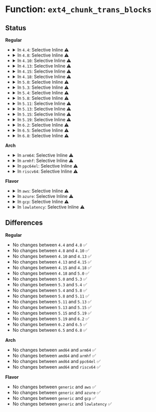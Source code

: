 # Function: <code>ext4_chunk_trans_blocks</code>

## Status
<b>Regular</b>
<ul>
<li>
<details>
<summary>In <code>4.4</code>: Selective Inline ⚠️</summary>

```c
int ext4_chunk_trans_blocks(struct inode *inode, int nrblocks);
```

**Collision:** Unique Global

**Inline:** Selective

**Transformation:** False

**Instances:**

```
In fs/ext4/inode.c (ffffffff8129907c)
Location: fs/ext4/inode.c:5006
Inline: True
Inline callers:
  - fs/ext4/inode.c:_ext4_get_block
Direct callers:
  - fs/ext4/file.c:ext4_dax_pmd_fault
  - fs/ext4/extents.c:ext4_ext_calc_credits_for_single_extent
  - fs/ext4/extents.c:ext4_convert_unwritten_extents
```
**Symbols:**

```
ffffffff8129b000-ffffffff8129b015: ext4_chunk_trans_blocks (STB_GLOBAL)
```
</details>
</li>
<li>
<details>
<summary>In <code>4.8</code>: Selective Inline ⚠️</summary>

```c
int ext4_chunk_trans_blocks(struct inode *inode, int nrblocks);
```

**Collision:** Unique Global

**Inline:** Selective

**Transformation:** False

**Instances:**

```
In fs/ext4/inode.c (ffffffff812c6996)
Location: fs/ext4/inode.c:5347
Inline: True
Inline callers:
  - fs/ext4/inode.c:ext4_get_block_trans
Direct callers:
  - fs/ext4/file.c:ext4_dax_pmd_fault
  - fs/ext4/extents.c:ext4_convert_unwritten_extents
  - fs/ext4/extents.c:ext4_ext_calc_credits_for_single_extent
```
**Symbols:**

```
ffffffff812c9110-ffffffff812c9125: ext4_chunk_trans_blocks (STB_GLOBAL)
```
</details>
</li>
<li>
<details>
<summary>In <code>4.10</code>: Selective Inline ⚠️</summary>

```c
int ext4_chunk_trans_blocks(struct inode *inode, int nrblocks);
```

**Collision:** Unique Global

**Inline:** Selective

**Transformation:** False

**Instances:**

```
In fs/ext4/inode.c (ffffffff812dc523)
Location: fs/ext4/inode.c:5491
Inline: True
Inline callers:
  - fs/ext4/inode.c:ext4_iomap_begin
  - fs/ext4/inode.c:ext4_get_block_trans
Direct callers:
  - fs/ext4/extents.c:ext4_convert_unwritten_extents
  - fs/ext4/extents.c:ext4_ext_calc_credits_for_single_extent
```
**Symbols:**

```
ffffffff812ded50-ffffffff812ded65: ext4_chunk_trans_blocks (STB_GLOBAL)
```
</details>
</li>
<li>
<details>
<summary>In <code>4.13</code>: Selective Inline ⚠️</summary>

```c
int ext4_chunk_trans_blocks(struct inode *inode, int nrblocks);
```

**Collision:** Unique Global

**Inline:** Selective

**Transformation:** False

**Instances:**

```
In fs/ext4/inode.c (ffffffff81300c83)
Location: fs/ext4/inode.c:5651
Inline: True
Inline callers:
  - fs/ext4/inode.c:ext4_iomap_begin
  - fs/ext4/inode.c:ext4_get_block_trans
Direct callers:
  - fs/ext4/extents.c:ext4_convert_unwritten_extents
  - fs/ext4/extents.c:ext4_alloc_file_blocks
  - fs/ext4/extents.c:ext4_alloc_file_blocks
  - fs/ext4/extents.c:ext4_ext_calc_credits_for_single_extent
```
**Symbols:**

```
ffffffff81302d90-ffffffff81302da5: ext4_chunk_trans_blocks (STB_GLOBAL)
```
</details>
</li>
<li>
<details>
<summary>In <code>4.15</code>: Selective Inline ⚠️</summary>

```c
int ext4_chunk_trans_blocks(struct inode *inode, int nrblocks);
```

**Collision:** Unique Global

**Inline:** Selective

**Transformation:** False

**Instances:**

```
In fs/ext4/inode.c (ffffffff813255f9)
Location: fs/ext4/inode.c:5704
Inline: True
Inline callers:
  - fs/ext4/inode.c:ext4_iomap_begin
  - fs/ext4/inode.c:ext4_get_block_trans
Direct callers:
  - fs/ext4/extents.c:ext4_convert_unwritten_extents
  - fs/ext4/extents.c:ext4_alloc_file_blocks
  - fs/ext4/extents.c:ext4_alloc_file_blocks
  - fs/ext4/extents.c:ext4_ext_calc_credits_for_single_extent
```
**Symbols:**

```
ffffffff81327780-ffffffff81327795: ext4_chunk_trans_blocks (STB_GLOBAL)
```
</details>
</li>
<li>
<details>
<summary>In <code>4.18</code>: Selective Inline ⚠️</summary>

```c
int ext4_chunk_trans_blocks(struct inode *inode, int nrblocks);
```

**Collision:** Unique Global

**Inline:** Selective

**Transformation:** False

**Instances:**

```
In fs/ext4/inode.c (ffffffff813537c4)
Location: fs/ext4/inode.c:5800
Inline: True
Inline callers:
  - fs/ext4/inode.c:ext4_iomap_begin
  - fs/ext4/inode.c:ext4_get_block_trans
Direct callers:
  - fs/ext4/extents.c:ext4_convert_unwritten_extents
  - fs/ext4/extents.c:ext4_alloc_file_blocks
  - fs/ext4/extents.c:ext4_alloc_file_blocks
  - fs/ext4/extents.c:ext4_ext_calc_credits_for_single_extent
```
**Symbols:**

```
ffffffff81355430-ffffffff81355445: ext4_chunk_trans_blocks (STB_GLOBAL)
```
</details>
</li>
<li>
<details>
<summary>In <code>5.0</code>: Selective Inline ⚠️</summary>

```c
int ext4_chunk_trans_blocks(struct inode *inode, int nrblocks);
```

**Collision:** Unique Global

**Inline:** Selective

**Transformation:** False

**Instances:**

```
In fs/ext4/inode.c (ffffffff8136b8f5)
Location: fs/ext4/inode.c:5852
Inline: True
Inline callers:
  - fs/ext4/inode.c:ext4_iomap_begin
  - fs/ext4/inode.c:ext4_writepages
  - fs/ext4/inode.c:ext4_get_block_trans
Direct callers:
  - fs/ext4/extents.c:ext4_convert_unwritten_extents
  - fs/ext4/extents.c:ext4_alloc_file_blocks
  - fs/ext4/extents.c:ext4_alloc_file_blocks
  - fs/ext4/extents.c:ext4_ext_calc_credits_for_single_extent
```
**Symbols:**

```
ffffffff8136d760-ffffffff8136d775: ext4_chunk_trans_blocks (STB_GLOBAL)
```
</details>
</li>
<li>
<details>
<summary>In <code>5.3</code>: Selective Inline ⚠️</summary>

```c
int ext4_chunk_trans_blocks(struct inode *inode, int nrblocks);
```

**Collision:** Unique Global

**Inline:** Selective

**Transformation:** False

**Instances:**

```
In fs/ext4/inode.c (ffffffff81394e92)
Location: fs/ext4/inode.c:5874
Inline: True
Inline callers:
  - fs/ext4/inode.c:ext4_iomap_begin
  - fs/ext4/inode.c:ext4_writepages
  - fs/ext4/inode.c:ext4_get_block_trans
Direct callers:
  - fs/ext4/extents.c:ext4_convert_unwritten_extents
  - fs/ext4/extents.c:ext4_alloc_file_blocks
  - fs/ext4/extents.c:ext4_alloc_file_blocks
  - fs/ext4/extents.c:ext4_alloc_file_blocks
  - fs/ext4/extents.c:ext4_ext_calc_credits_for_single_extent
```
**Symbols:**

```
ffffffff81396d60-ffffffff81396d75: ext4_chunk_trans_blocks (STB_GLOBAL)
```
</details>
</li>
<li>
<details>
<summary>In <code>5.4</code>: Selective Inline ⚠️</summary>

```c
int ext4_chunk_trans_blocks(struct inode *inode, int nrblocks);
```

**Collision:** Unique Global

**Inline:** Selective

**Transformation:** False

**Instances:**

```
In fs/ext4/inode.c (ffffffff813ad81e)
Location: fs/ext4/inode.c:5888
Inline: True
Inline callers:
  - fs/ext4/inode.c:ext4_iomap_begin
  - fs/ext4/inode.c:ext4_writepages
  - fs/ext4/inode.c:ext4_get_block_trans
Direct callers:
  - fs/ext4/extents.c:ext4_convert_unwritten_extents
  - fs/ext4/extents.c:ext4_alloc_file_blocks
  - fs/ext4/extents.c:ext4_alloc_file_blocks
  - fs/ext4/extents.c:ext4_alloc_file_blocks
  - fs/ext4/extents.c:ext4_ext_calc_credits_for_single_extent
```
**Symbols:**

```
ffffffff813af790-ffffffff813af7a5: ext4_chunk_trans_blocks (STB_GLOBAL)
```
</details>
</li>
<li>
<details>
<summary>In <code>5.8</code>: Selective Inline ⚠️</summary>

```c
int ext4_chunk_trans_blocks(struct inode *inode, int nrblocks);
```

**Collision:** Unique Global

**Inline:** Selective

**Transformation:** False

**Instances:**

```
In fs/ext4/inode.c (ffffffff813f98b7)
Location: fs/ext4/inode.c:5609
Inline: True
Inline callers:
  - fs/ext4/inode.c:ext4_iomap_alloc
  - fs/ext4/inode.c:ext4_writepages
Direct callers:
  - fs/ext4/extents.c:ext4_convert_unwritten_extents
  - fs/ext4/extents.c:ext4_ext_calc_credits_for_single_extent
```
**Symbols:**

```
ffffffff813fb7d0-ffffffff813fb7e5: ext4_chunk_trans_blocks (STB_GLOBAL)
```
</details>
</li>
<li>
<details>
<summary>In <code>5.11</code>: Selective Inline ⚠️</summary>

```c
int ext4_chunk_trans_blocks(struct inode *inode, int nrblocks);
```

**Collision:** Unique Global

**Inline:** Selective

**Transformation:** False

**Instances:**

```
In fs/ext4/inode.c (ffffffff8140bea7)
Location: fs/ext4/inode.c:5700
Inline: True
Inline callers:
  - fs/ext4/inode.c:ext4_iomap_alloc
  - fs/ext4/inode.c:ext4_writepages
Direct callers:
  - fs/ext4/extents.c:ext4_convert_unwritten_extents
  - fs/ext4/extents.c:ext4_ext_calc_credits_for_single_extent
```
**Symbols:**

```
ffffffff8140df30-ffffffff8140df45: ext4_chunk_trans_blocks (STB_GLOBAL)
```
</details>
</li>
<li>
<details>
<summary>In <code>5.13</code>: Selective Inline ⚠️</summary>

```c
int ext4_chunk_trans_blocks(struct inode *inode, int nrblocks);
```

**Collision:** Unique Global

**Inline:** Selective

**Transformation:** False

**Instances:**

```
In fs/ext4/inode.c (ffffffff8141212b)
Location: fs/ext4/inode.c:5697
Inline: True
Inline callers:
  - fs/ext4/inode.c:ext4_iomap_begin
  - fs/ext4/inode.c:ext4_writepages
Direct callers:
  - fs/ext4/extents.c:ext4_convert_unwritten_extents
  - fs/ext4/extents.c:ext4_ext_calc_credits_for_single_extent
```
**Symbols:**

```
ffffffff814140f0-ffffffff81414105: ext4_chunk_trans_blocks (STB_GLOBAL)
```
</details>
</li>
<li>
<details>
<summary>In <code>5.15</code>: Selective Inline ⚠️</summary>

```c
int ext4_chunk_trans_blocks(struct inode *inode, int nrblocks);
```

**Collision:** Unique Global

**Inline:** Selective

**Transformation:** False

**Instances:**

```
In fs/ext4/inode.c (ffffffff81464e99)
Location: fs/ext4/inode.c:5636
Inline: True
Inline callers:
  - fs/ext4/inode.c:ext4_iomap_begin
  - fs/ext4/inode.c:ext4_writepages
Direct callers:
  - fs/ext4/extents.c:ext4_convert_unwritten_extents
  - fs/ext4/extents.c:ext4_ext_calc_credits_for_single_extent
```
**Symbols:**

```
ffffffff81467450-ffffffff81467465: ext4_chunk_trans_blocks (STB_GLOBAL)
```
</details>
</li>
<li>
<details>
<summary>In <code>5.19</code>: Selective Inline ⚠️</summary>

```c
int ext4_chunk_trans_blocks(struct inode *inode, int nrblocks);
```

**Collision:** Unique Global

**Inline:** Selective

**Transformation:** False

**Instances:**

```
In fs/ext4/inode.c (ffffffff814e4753)
Location: fs/ext4/inode.c:5714
Inline: True
Inline callers:
  - fs/ext4/inode.c:ext4_iomap_begin
  - fs/ext4/inode.c:ext4_writepages
Direct callers:
  - fs/ext4/extents.c:ext4_convert_unwritten_extents
  - fs/ext4/extents.c:ext4_ext_calc_credits_for_single_extent
```
**Symbols:**

```
ffffffff814e7050-ffffffff814e706f: ext4_chunk_trans_blocks (STB_GLOBAL)
```
</details>
</li>
<li>
<details>
<summary>In <code>6.2</code>: Selective Inline ⚠️</summary>

```c
int ext4_chunk_trans_blocks(struct inode *inode, int nrblocks);
```

**Collision:** Unique Global

**Inline:** Selective

**Transformation:** False

**Instances:**

```
In fs/ext4/inode.c (ffffffff8157dcb3)
Location: fs/ext4/inode.c:5853
Inline: True
Inline callers:
  - fs/ext4/inode.c:ext4_iomap_begin
  - fs/ext4/inode.c:ext4_do_writepages
Direct callers:
  - fs/ext4/extents.c:ext4_convert_unwritten_extents
  - fs/ext4/extents.c:ext4_ext_calc_credits_for_single_extent
```
**Symbols:**

```
ffffffff81580a10-ffffffff81580a2f: ext4_chunk_trans_blocks (STB_GLOBAL)
```
</details>
</li>
<li>
<details>
<summary>In <code>6.5</code>: Selective Inline ⚠️</summary>

```c
int ext4_chunk_trans_blocks(struct inode *inode, int nrblocks);
```

**Collision:** Unique Global

**Inline:** Selective

**Transformation:** False

**Instances:**

```
In fs/ext4/inode.c (ffffffff815b4fa2)
Location: fs/ext4/inode.c:5665
Inline: True
Inline callers:
  - fs/ext4/inode.c:ext4_iomap_begin
  - fs/ext4/inode.c:ext4_do_writepages
Direct callers:
  - fs/ext4/extents.c:ext4_convert_unwritten_extents
  - fs/ext4/extents.c:ext4_ext_calc_credits_for_single_extent
```
**Symbols:**

```
ffffffff815b7fc0-ffffffff815b7fdf: ext4_chunk_trans_blocks (STB_GLOBAL)
```
</details>
</li>
<li>
<details>
<summary>In <code>6.8</code>: Selective Inline ⚠️</summary>

```c
int ext4_chunk_trans_blocks(struct inode *inode, int nrblocks);
```

**Collision:** Unique Global

**Inline:** Selective

**Transformation:** False

**Instances:**

```
In fs/ext4/inode.c (ffffffff815edd42)
Location: fs/ext4/inode.c:5685
Inline: True
Inline callers:
  - fs/ext4/inode.c:ext4_iomap_begin
  - fs/ext4/inode.c:ext4_do_writepages
Direct callers:
  - fs/ext4/extents.c:ext4_convert_unwritten_extents
  - fs/ext4/extents.c:ext4_ext_calc_credits_for_single_extent
```
**Symbols:**

```
ffffffff815f0d60-ffffffff815f0d7f: ext4_chunk_trans_blocks (STB_GLOBAL)
```
</details>
</li>
</ul>
<b>Arch</b>
<ul>
<li>
<details>
<summary>In <code>arm64</code>: Selective Inline ⚠️</summary>

```c
int ext4_chunk_trans_blocks(struct inode *inode, int nrblocks);
```

**Collision:** Unique Global

**Inline:** Selective

**Transformation:** False

**Instances:**

```
In fs/ext4/inode.c (ffff8000104820c4)
Location: fs/ext4/inode.c:5888
Inline: True
Inline callers:
  - fs/ext4/inode.c:ext4_iomap_begin
  - fs/ext4/inode.c:ext4_writepages
  - fs/ext4/inode.c:ext4_get_block_trans
Direct callers:
  - fs/ext4/extents.c:ext4_convert_unwritten_extents
  - fs/ext4/extents.c:ext4_alloc_file_blocks
  - fs/ext4/extents.c:ext4_alloc_file_blocks
  - fs/ext4/extents.c:ext4_alloc_file_blocks
  - fs/ext4/extents.c:ext4_ext_calc_credits_for_single_extent
```
**Symbols:**

```
ffff800010484128-ffff800010484160: ext4_chunk_trans_blocks (STB_GLOBAL)
```
</details>
</li>
<li>
<details>
<summary>In <code>armhf</code>: Selective Inline ⚠️</summary>

```c
int ext4_chunk_trans_blocks(struct inode *inode, int nrblocks);
```

**Collision:** Unique Global

**Inline:** Selective

**Transformation:** False

**Instances:**

```
In fs/ext4/inode.c (c0643404)
Location: fs/ext4/inode.c:5888
Inline: True
Inline callers:
  - fs/ext4/inode.c:ext4_iomap_begin
  - fs/ext4/inode.c:ext4_writepages
  - fs/ext4/inode.c:ext4_get_block_trans
Direct callers:
  - fs/ext4/extents.c:ext4_convert_unwritten_extents
  - fs/ext4/extents.c:ext4_alloc_file_blocks
  - fs/ext4/extents.c:ext4_alloc_file_blocks
  - fs/ext4/extents.c:ext4_alloc_file_blocks
  - fs/ext4/extents.c:ext4_ext_calc_credits_for_single_extent
```
**Symbols:**

```
c064579c-c06457bc: ext4_chunk_trans_blocks (STB_GLOBAL)
```
</details>
</li>
<li>
<details>
<summary>In <code>ppc64el</code>: Selective Inline ⚠️</summary>

```c
int ext4_chunk_trans_blocks(struct inode *inode, int nrblocks);
```

**Collision:** Unique Global

**Inline:** Selective

**Transformation:** False

**Instances:**

```
In fs/ext4/inode.c (c0000000005a697c)
Location: fs/ext4/inode.c:5888
Inline: True
Inline callers:
  - fs/ext4/inode.c:ext4_iomap_begin
  - fs/ext4/inode.c:ext4_writepages
  - fs/ext4/inode.c:ext4_get_block_trans
Direct callers:
  - fs/ext4/extents.c:ext4_convert_unwritten_extents
  - fs/ext4/extents.c:ext4_alloc_file_blocks
  - fs/ext4/extents.c:ext4_alloc_file_blocks
  - fs/ext4/extents.c:ext4_ext_calc_credits_for_single_extent
```
**Symbols:**

```
c0000000005a9310-c0000000005a9328: ext4_chunk_trans_blocks (STB_GLOBAL)
```
</details>
</li>
<li>
<details>
<summary>In <code>riscv64</code>: Selective Inline ⚠️</summary>

```c
int ext4_chunk_trans_blocks(struct inode *inode, int nrblocks);
```

**Collision:** Unique Global

**Inline:** Selective

**Transformation:** False

**Instances:**

```
In fs/ext4/inode.c (ffffffe00030ab62)
Location: fs/ext4/inode.c:5888
Inline: True
Inline callers:
  - fs/ext4/inode.c:ext4_iomap_begin
  - fs/ext4/inode.c:ext4_writepages
  - fs/ext4/inode.c:ext4_get_block_trans
Direct callers:
  - fs/ext4/extents.c:ext4_convert_unwritten_extents
  - fs/ext4/extents.c:ext4_alloc_file_blocks
  - fs/ext4/extents.c:ext4_alloc_file_blocks
  - fs/ext4/extents.c:ext4_ext_calc_credits_for_single_extent
```
**Symbols:**

```
ffffffe00030c692-ffffffe00030c6c6: ext4_chunk_trans_blocks (STB_GLOBAL)
```
</details>
</li>
</ul>
<b>Flavor</b>
<ul>
<li>
<details>
<summary>In <code>aws</code>: Selective Inline ⚠️</summary>

```c
int ext4_chunk_trans_blocks(struct inode *inode, int nrblocks);
```

**Collision:** Unique Global

**Inline:** Selective

**Transformation:** False

**Instances:**

```
In fs/ext4/inode.c (ffffffff813a5dfe)
Location: fs/ext4/inode.c:5888
Inline: True
Inline callers:
  - fs/ext4/inode.c:ext4_iomap_begin
  - fs/ext4/inode.c:ext4_writepages
  - fs/ext4/inode.c:ext4_get_block_trans
Direct callers:
  - fs/ext4/extents.c:ext4_convert_unwritten_extents
  - fs/ext4/extents.c:ext4_alloc_file_blocks
  - fs/ext4/extents.c:ext4_alloc_file_blocks
  - fs/ext4/extents.c:ext4_alloc_file_blocks
  - fs/ext4/extents.c:ext4_ext_calc_credits_for_single_extent
```
**Symbols:**

```
ffffffff813a7d70-ffffffff813a7d85: ext4_chunk_trans_blocks (STB_GLOBAL)
```
</details>
</li>
<li>
<details>
<summary>In <code>azure</code>: Selective Inline ⚠️</summary>

```c
int ext4_chunk_trans_blocks(struct inode *inode, int nrblocks);
```

**Collision:** Unique Global

**Inline:** Selective

**Transformation:** False

**Instances:**

```
In fs/ext4/inode.c (ffffffff8139688e)
Location: fs/ext4/inode.c:5888
Inline: True
Inline callers:
  - fs/ext4/inode.c:ext4_iomap_begin
  - fs/ext4/inode.c:ext4_writepages
  - fs/ext4/inode.c:ext4_get_block_trans
Direct callers:
  - fs/ext4/extents.c:ext4_convert_unwritten_extents
  - fs/ext4/extents.c:ext4_alloc_file_blocks
  - fs/ext4/extents.c:ext4_alloc_file_blocks
  - fs/ext4/extents.c:ext4_alloc_file_blocks
  - fs/ext4/extents.c:ext4_ext_calc_credits_for_single_extent
```
**Symbols:**

```
ffffffff81398800-ffffffff81398815: ext4_chunk_trans_blocks (STB_GLOBAL)
```
</details>
</li>
<li>
<details>
<summary>In <code>gcp</code>: Selective Inline ⚠️</summary>

```c
int ext4_chunk_trans_blocks(struct inode *inode, int nrblocks);
```

**Collision:** Unique Global

**Inline:** Selective

**Transformation:** False

**Instances:**

```
In fs/ext4/inode.c (ffffffff813a365e)
Location: fs/ext4/inode.c:5888
Inline: True
Inline callers:
  - fs/ext4/inode.c:ext4_iomap_begin
  - fs/ext4/inode.c:ext4_writepages
  - fs/ext4/inode.c:ext4_get_block_trans
Direct callers:
  - fs/ext4/extents.c:ext4_convert_unwritten_extents
  - fs/ext4/extents.c:ext4_alloc_file_blocks
  - fs/ext4/extents.c:ext4_alloc_file_blocks
  - fs/ext4/extents.c:ext4_alloc_file_blocks
  - fs/ext4/extents.c:ext4_ext_calc_credits_for_single_extent
```
**Symbols:**

```
ffffffff813a55d0-ffffffff813a55e5: ext4_chunk_trans_blocks (STB_GLOBAL)
```
</details>
</li>
<li>
<details>
<summary>In <code>lowlatency</code>: Selective Inline ⚠️</summary>

```c
int ext4_chunk_trans_blocks(struct inode *inode, int nrblocks);
```

**Collision:** Unique Global

**Inline:** Selective

**Transformation:** False

**Instances:**

```
In fs/ext4/inode.c (ffffffff813b7d4e)
Location: fs/ext4/inode.c:5888
Inline: True
Inline callers:
  - fs/ext4/inode.c:ext4_iomap_begin
  - fs/ext4/inode.c:ext4_writepages
  - fs/ext4/inode.c:ext4_get_block_trans
Direct callers:
  - fs/ext4/extents.c:ext4_convert_unwritten_extents
  - fs/ext4/extents.c:ext4_alloc_file_blocks
  - fs/ext4/extents.c:ext4_alloc_file_blocks
  - fs/ext4/extents.c:ext4_alloc_file_blocks
  - fs/ext4/extents.c:ext4_ext_calc_credits_for_single_extent
```
**Symbols:**

```
ffffffff813b9d10-ffffffff813b9d25: ext4_chunk_trans_blocks (STB_GLOBAL)
```
</details>
</li>
</ul>

## Differences
<b>Regular</b>
<ul>
<li>
No changes between <code>4.4</code> and <code>4.8</code> ✅
</li>
<li>
No changes between <code>4.8</code> and <code>4.10</code> ✅
</li>
<li>
No changes between <code>4.10</code> and <code>4.13</code> ✅
</li>
<li>
No changes between <code>4.13</code> and <code>4.15</code> ✅
</li>
<li>
No changes between <code>4.15</code> and <code>4.18</code> ✅
</li>
<li>
No changes between <code>4.18</code> and <code>5.0</code> ✅
</li>
<li>
No changes between <code>5.0</code> and <code>5.3</code> ✅
</li>
<li>
No changes between <code>5.3</code> and <code>5.4</code> ✅
</li>
<li>
No changes between <code>5.4</code> and <code>5.8</code> ✅
</li>
<li>
No changes between <code>5.8</code> and <code>5.11</code> ✅
</li>
<li>
No changes between <code>5.11</code> and <code>5.13</code> ✅
</li>
<li>
No changes between <code>5.13</code> and <code>5.15</code> ✅
</li>
<li>
No changes between <code>5.15</code> and <code>5.19</code> ✅
</li>
<li>
No changes between <code>5.19</code> and <code>6.2</code> ✅
</li>
<li>
No changes between <code>6.2</code> and <code>6.5</code> ✅
</li>
<li>
No changes between <code>6.5</code> and <code>6.8</code> ✅
</li>
</ul>
<b>Arch</b>
<ul>
<li>
No changes between <code>amd64</code> and <code>arm64</code> ✅
</li>
<li>
No changes between <code>amd64</code> and <code>armhf</code> ✅
</li>
<li>
No changes between <code>amd64</code> and <code>ppc64el</code> ✅
</li>
<li>
No changes between <code>amd64</code> and <code>riscv64</code> ✅
</li>
</ul>
<b>Flavor</b>
<ul>
<li>
No changes between <code>generic</code> and <code>aws</code> ✅
</li>
<li>
No changes between <code>generic</code> and <code>azure</code> ✅
</li>
<li>
No changes between <code>generic</code> and <code>gcp</code> ✅
</li>
<li>
No changes between <code>generic</code> and <code>lowlatency</code> ✅
</li>
</ul>
